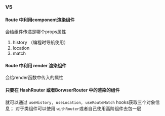 ### V5

#### Route 中利用component渲染组件

会给组件传递是哪个props属性

1. history （编程时导航使用）
2. location
3. match

#### Route 中利用 render 渲染组件

会给render函数中传入的属性

#### 只要在 HashRouter 或者BorwserRouter 中的渲染的组件

就可以通过 `useHistory, useLocation, useRouteMatch` hooks获取三个对象信息；
对于类组件可以使用 `withRouter`或者自己使用高阶组件去包一层
